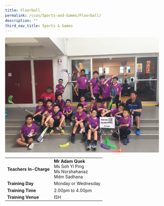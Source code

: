 ```yaml
---
title: Floorball
permalink: /ccas/Sports-and-Games/Floorball/
description: ""
third_nav_title: Sports & Games
---
```

![](/images/Floorball.jpeg)

| | |
| --- | ---|
| **Teachers In-Charge** |**Mr Adam Quek**<br>Ms Soh Yi Ping<br>Ms Norshahanaz<br>Mdm Sadhana
|**Training Day**|Monday or Wednesday
|**Training Time**|2.00pm to 4.00pm
|**Training Venue**|ISH